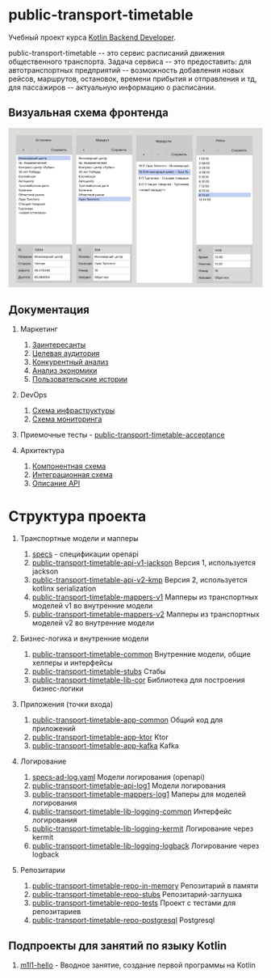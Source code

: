 
# public-transport-timetable

Учебный проект курса
[Kotlin Backend Developer](https://otus.ru/lessons/kotlin/?int_source=courses_catalog&int_term=programming).

public-transport-timetable -- это сервис расписаний движения общественного транспорта. Задача
сервиса -- это предоставить: для автотранспортных предприятий -- возможность добавления новых рейсов, маршрутов, остановок, 
времени прибытия и отправления и тд, для пассажиров -- актуальную информацию о расписании.

## Визуальная схема фронтенда

![Макет фронта](imgs/design-layout.png)

## Документация

1. Маркетинг
    1. [Заинтересанты](./docs/01-marketing/02-stakeholders.md)
    2. [Целевая аудитория](./docs/01-marketing/01-target-audience.md)
    3. [Конкурентный анализ](./docs/01-marketing/03-concurrency.md)
    4. [Анализ экономики](./docs/01-marketing/04-economy.md)
    5. [Пользовательские истории](./docs/01-marketing/05-user-stories.md)

2. DevOps
   1. [Схема инфраструктуры](./docs/02-devops/01-infrastruture.md)
   2. [Схема мониторинга](./docs/02-devops/02-monitoring.md)

3. Приемочные тесты - [public-transport-timetable-acceptance](public-transport-timetable-acceptance)

4. Архитектура
   1. [Компонентная схема](./docs/04-architecture/01-arch.md)
   2. [Интеграционная схема](./docs/04-architecture/02-integration.md)
   3. [Описание API](./docs/04-architecture/03-api.md)

# Структура проекта

1. Транспортные модели и мапперы
   1. [specs](specs) - спецификации openapi
   2. [public-transport-timetable-api-v1-jackson](public-transport-timetable-api-v1-jackson) Версия 1, используется jackson
   3. [public-transport-timetable-api-v2-kmp](public-transport-timetable-api-v2-kmp) Версия 2, используется kotlinx serialization
   4. [public-transport-timetable-mappers-v1](public-transport-timetable-mappers-v1) Мапперы из транспортных моделей v1 во внутренние модели
   5. [public-transport-timetable-mappers-v2](public-transport-timetable-mappers-v2) Мапперы из транспортных моделей v2 во внутренние модели

2. Бизнес-логика и внутренние модели
   1. [public-transport-timetable-common](public-transport-timetable-common) Внутренние модели, общие хелперы и интерфейсы
   2. [public-transport-timetable-stubs](public-transport-timetable-stubs) Стабы
   3. [public-transport-timetable-lib-cor](public-transport-timetable-lib-cor) Библиотека для построения бизнес-логики

3. Приложения (точки входа)
   1. [public-transport-timetable-app-common](public-transport-timetable-app-common) Общий код для приложений
   2. [public-transport-timetable-app-ktor](public-transport-timetable-app-ktor) Ktor
   3. [public-transport-timetable-app-kafka](public-transport-timetable-kafka) Kafka

4. Логирование
   1. [specs-ad-log.yaml](specs/specs-trip-log.yaml) Модели логирования (openapi)
   2. [public-transport-timetable-api-log1](public-transport-timetable-api-log1) Модели логирования
   3. [public-transport-timetable-mappers-log1](public-transport-timetable-mappers-log1) Маперы для моделей логирования
   4. [public-transport-timetable-lib-logging-common](public-transport-timetable-lib-logging-common) Интерфейс логирования
   5. [public-transport-timetable-lib-logging-kermit](public-transport-timetable-lib-logging-kermit) Логирование через kermit
   6. [public-transport-timetable-lib-logging-logback](public-transport-timetable-lib-logging-logback) Логирование через logback

5. Репозитарии
   1. [public-transport-timetable-repo-in-memory](public-transport-timetable-repo-in-memory) Репозитарий в памяти
   2. [public-transport-timetable-repo-stubs](public-transport-timetable-repo-stubs) Репозитарий-заглушка
   3. [public-transport-timetable-repo-tests](public-transport-timetable-repo-tests) Проект с тестами для репозитариев
   4. [public-transport-timetable-repo-postgresql](public-transport-timetable-repo-postgresql) Postgresql

## Подпроекты для занятий по языку Kotlin

1. [m1l1-hello](m1l1-hello) - Вводное занятие, создание первой программы на Kotlin
